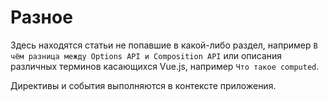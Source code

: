 # Разное
Здесь находятся статьи не попавшие в какой-либо раздел, например `В чём разница между Options API и Composition API` или описания различных терминов касающихся Vue.js, например `Что такое computed`.

Директивы и события выполняются в контексте приложения.

